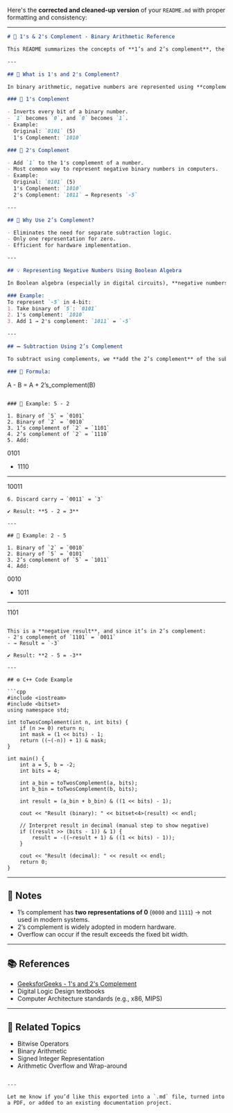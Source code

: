 Here's the **corrected and cleaned-up version** of your `README.md` with proper formatting and consistency:

---

```markdown
# 🧮 1's & 2's Complement - Binary Arithmetic Reference

This README summarizes the concepts of **1’s and 2’s complement**, the **representation of negative numbers using boolean algebra**, and how to use complements for **binary subtraction**, based on [this article on GeeksforGeeks](https://www.geeksforgeeks.org/dsa/1s-2s-complement-binary-number/).

---

## 📌 What is 1's and 2's Complement?

In binary arithmetic, negative numbers are represented using **complements**. This allows addition and subtraction to be done using the same logic circuits.

### 🔹 1's Complement

- Inverts every bit of a binary number.
- `1` becomes `0`, and `0` becomes `1`.
- Example:  
  Original: `0101` (5)  
  1's Complement: `1010`

### 🔹 2's Complement

- Add `1` to the 1's complement of a number.
- Most common way to represent negative binary numbers in computers.
- Example:  
  Original: `0101` (5)  
  1's Complement: `1010`  
  2's Complement: `1011` → Represents `-5`

---

## 🧠 Why Use 2’s Complement?

- Eliminates the need for separate subtraction logic.
- Only one representation for zero.
- Efficient for hardware implementation.

---

## 💡 Representing Negative Numbers Using Boolean Algebra

In Boolean algebra (especially in digital circuits), **negative numbers** are often represented using **2’s complement** to keep addition/subtraction operations consistent.

### Example:
To represent `-5` in 4-bit:
1. Take binary of `5`: `0101`  
2. 1's complement: `1010`  
3. Add 1 → 2's complement: `1011` = `-5`

---

## ➖ Subtraction Using 2’s Complement

To subtract using complements, we **add the 2’s complement** of the subtrahend to the minuend.

### 🔧 Formula:

```

A - B = A + 2’s\_complement(B)

```

### 🧪 Example: 5 - 2

1. Binary of `5` = `0101`  
2. Binary of `2` = `0010`  
3. 1’s complement of `2` = `1101`  
4. 2’s complement of `2` = `1110`  
5. Add:
```

0101

* 1110

---

10011

```
6. Discard carry → `0011` = `3`

✔ Result: **5 - 2 = 3**

---

## 🧪 Example: 2 - 5

1. Binary of `2` = `0010`  
2. Binary of `5` = `0101`  
3. 2’s complement of `5` = `1011`  
4. Add:
```

0010

* 1011

---

1101

````

This is a **negative result**, and since it’s in 2’s complement:  
- 2's complement of `1101` = `0011`  
- → Result = `-3`

✔ Result: **2 - 5 = -3**

---

## ⚙️ C++ Code Example

```cpp
#include <iostream>
#include <bitset>
using namespace std;

int toTwosComplement(int n, int bits) {
    if (n >= 0) return n;
    int mask = (1 << bits) - 1;
    return ((~(-n)) + 1) & mask;
}

int main() {
    int a = 5, b = -2;
    int bits = 4;

    int a_bin = toTwosComplement(a, bits);
    int b_bin = toTwosComplement(b, bits);

    int result = (a_bin + b_bin) & ((1 << bits) - 1);

    cout << "Result (binary): " << bitset<4>(result) << endl;

    // Interpret result in decimal (manual step to show negative)
    if ((result >> (bits - 1)) & 1) {
        result = -((~result + 1) & ((1 << bits) - 1));
    }

    cout << "Result (decimal): " << result << endl;
    return 0;
}
````

---

## 🧩 Notes

* 1’s complement has **two representations of 0** (`0000` and `1111`) → not used in modern systems.
* 2’s complement is widely adopted in modern hardware.
* Overflow can occur if the result exceeds the fixed bit width.

---

## 📚 References

* [GeeksforGeeks - 1's and 2's Complement](https://www.geeksforgeeks.org/dsa/1s-2s-complement-binary-number/)
* Digital Logic Design textbooks
* Computer Architecture standards (e.g., x86, MIPS)

---

## 🔗 Related Topics

* Bitwise Operators
* Binary Arithmetic
* Signed Integer Representation
* Arithmetic Overflow and Wrap-around

```

---

Let me know if you’d like this exported into a `.md` file, turned into a PDF, or added to an existing documentation project.
```
